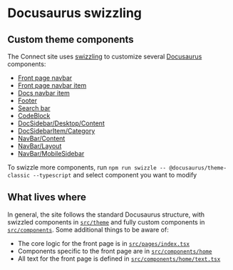 Docusaurus swizzling
====================

## Custom theme components

The Connect site uses [swizzling] to customize several [Docusaurus][docusaurus]
components:

- [Front page navbar](./src/theme/HomeNavbar)
- [Front page navbar item](./src/theme/HomeNavbarItem)
- [Docs navbar item](./src/theme/NavbarItem)
- [Footer](./src/theme/Footer)
- [Search bar](./src/theme/SearchBar.tsx)
- [CodeBlock](./src/theme/CodeBlock)
- [DocSidebar/Desktop/Content](./src/theme/DocSidebar/Desktop/Content)
- [DocSidebarItem/Category](./src/theme/DocSidebarItem)
- [NavBar/Content](./src/theme/NavBar/Content)
- [NavBar/Layout](./src/theme/NavBar/Layout)
- [NavBar/MobileSidebar](./src/theme/NavBar/MobileSidebar)

To swizzle more components, run `npm run swizzle -- @docusaurus/theme-classic
--typescript` and select component you want to modify

## What lives where

In general, the site follows the standard Docusaurus structure, with swizzled
components in [`src/theme`](./src/theme) and fully custom components in
[`src/components`](./src/components). Some additional things to be aware of:

- The core logic for the front page is in
  [`src/pages/index.tsx`](./src/pages/index.tsx)
- Components specific to the front page are in
  [`src/components/home`](./src/components/home)
- All text for the front page is defined in
  [`src/components/home/text.tsx`](./src/components/home/text.tsx)

[docusaurus]: https://docusaurus.io
[swizzling]: https://docusaurus.io/docs/swizzling

